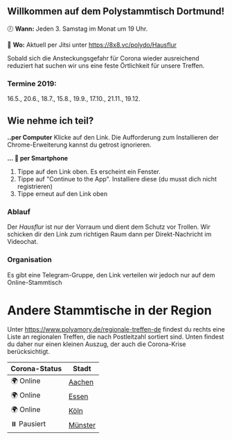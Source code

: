 ## Willkommen auf dem Polystammtisch Dortmund!

🕖 **Wann:** Jeden 3. Samstag im Monat um 19 Uhr. 

📌 **Wo:** Aktuell per Jitsi unter https://8x8.vc/polydo/Hausflur

Sobald sich die Ansteckungsgefahr für Corona wieder ausreichend reduziert hat suchen wir uns eine feste Örtlichkeit für unsere Treffen.

### Termine 2019: 
16.5., 20.6., 18.7., 15.8., 19.9., 17.10., 21.11., 19.12.

## Wie nehme ich teil?
**..per Computer**
Klicke auf den Link. Die Aufforderung zum Installieren der Chrome-Erweiterung kannst du getrost ignorieren.

**... 📲 per Smartphone**
1. Tippe auf den Link oben. Es erscheint ein Fenster.
2. Tippe auf "Continue to the App". Installiere diese (du musst dich nicht registrieren)
3. Tippe erneut auf den Link oben

### Ablauf
Der _Hausflur_ ist nur der Vorraum und dient dem Schutz vor Trollen. Wir schicken dir den Link zum richtigen Raum dann per Direkt-Nachricht im Videochat.

### Organisation
Es gibt eine Telegram-Gruppe, den Link verteilen wir jedoch nur auf dem Online-Stammtisch

# Andere Stammtische in der Region
Unter https://www.polyamory.de/regionale-treffen-de findest du rechts eine Liste an regionalen Treffen, die nach Postleitzahl sortiert sind. Unten findest du daher nur einen kleinen Auszug, der auch die Corona-Krise berücksichtigt.

| Corona-Status | Stadt        |
| ------------- | -------------|
| 🌍 Online     | [Aachen](https://polyamorie-aachen.de/) |
| 🌍 Online     | [Essen](https://www.polyamory.de/regionale-treffen-de) |
| 🌍 Online     | [Köln](https://www.poly-koeln.de/termine/) |
| ⏸️ Pausiert   | [Münster](https://polyamorie-muenster.blogspot.com/)
